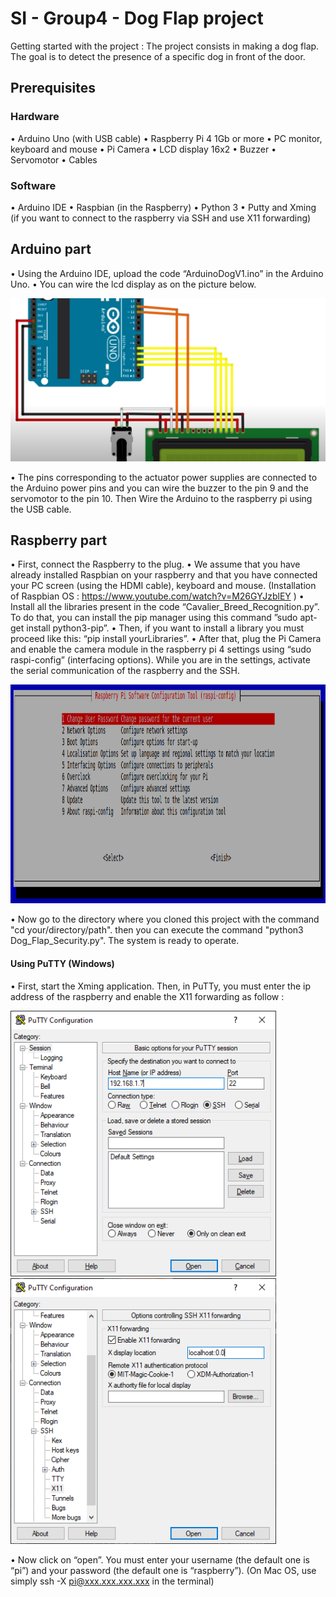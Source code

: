 # SI - Group4 - Dog Flap project
Getting started with the project : The project consists in making a dog flap. The goal is to detect the presence of a specific dog in front of the door.

## Prerequisites
### Hardware
•	Arduino Uno (with USB cable)
•	Raspberry Pi 4 1Gb or more
•	PC monitor, keyboard and mouse
•	Pi Camera
•	LCD display 16x2
•	Buzzer
•	Servomotor
•	Cables

### Software
•	Arduino IDE
•	Raspbian (in the Raspberry)
•	Python 3
•	Putty and Xming (if you want to connect to the raspberry via SSH and use X11 forwarding)


## Arduino part
•	Using the Arduino IDE, upload the code “ArduinoDogV1.ino” in the Arduino Uno. 
•	You can wire the lcd display as on the picture below.

<img src="Images/LCDwiring.png" width="1245" height="">

•	The pins corresponding to the actuator power supplies are connected to the Arduino power pins and you can wire the buzzer to the pin 9 and the servomotor to the pin 10. Then Wire the Arduino to the raspberry pi using the USB cable.

## Raspberry part
•	First, connect the Raspberry to the plug.
•	We assume that you have already installed Raspbian on your raspberry and that you have connected your PC screen (using the HDMI cable), keyboard and mouse. (Installation of Raspbian OS : https://www.youtube.com/watch?v=M26GYJzblEY )
•	Install all the libraries present in the code “Cavalier_Breed_Recognition.py”. To do that, you can install the pip manager using this command ”sudo apt-get install python3-pip”.
•	Then, if you want to install a library you must proceed like this: “pip install yourLibraries”.
•	After that, plug the Pi Camera and enable the camera module in the raspberry pi 4 settings using “sudo raspi-config” (interfacing options). While you are in the settings, activate the serial communication of the raspberry and the SSH.

<img src="Images/RaspiConfig.png" width="1245" height="350">

•	Now go to the directory where you cloned this project with the command "cd your/directory/path". then you can execute the command "python3 Dog_Flap_Security.py". The system is ready to operate.

#### Using PuTTY (Windows)
•	First, start the Xming application. Then, in PuTTy, you must enter the ip address of the raspberry and enable the X11 forwarding as follow :

<img src="Images/PuttyConfi1.png" width="425" height="425">  <img src="Images/PuttyConfi2.png" width="425" height="425">

•	Now click on “open”. You must enter your username (the default  one is “pi”) and your password (the default one is “raspberry”). (On Mac OS, use simply ssh -X pi@xxx.xxx.xxx.xxx in the terminal)
